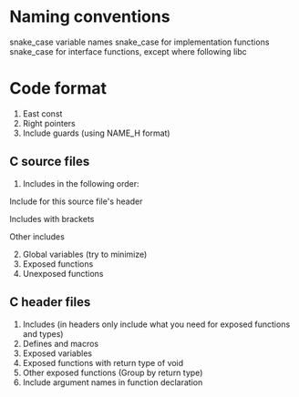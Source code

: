 # Naming conventions
snake_case variable names
snake_case for implementation functions
snake_case for interface functions, except where following libc

# Code format
1. East const
2. Right pointers
3. Include guards (using NAME_H format)

## C source files
1. Includes in the following order:

Include for this source file's header

Includes with brackets

Other includes

2. Global variables (try to minimize)
3. Exposed functions
4. Unexposed functions

## C header files
1. Includes (in headers only include what you need for exposed functions and types)
2. Defines and macros
3. Exposed variables
4. Exposed functions with return type of void
5. Other exposed functions (Group by return type)
6. Include argument names in function declaration
